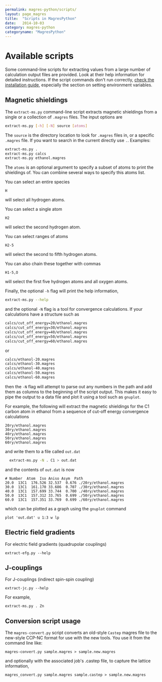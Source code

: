 ```yaml
---
permalink: magres-python/scripts/
layout: page_magres
title:  "Scripts in MagresPython"
date:   2014-10-03
category: magres-python
categoryname: "MagresPython"
---
```


Available scripts
=================

Some command-line scripts for extracting values from a large number of calculation output files are provided. Look at their help information for detailed instructions. If the script commands don't run correctly, [check the installation guide](/magres-python/install/), especially the section on setting environment variables.

Magnetic shieldings
-------------------

The `extract-ms.py` command-line script extracts magnetic shieldings from a single or a collection of `.magres` files. The input options are

```bash
extract-ms.py [-h] [-N] source [atoms]
```

The `source` is the directory location to look for `.magres` files in, or a specific `.magres` file. If you want to search in the current directly use `.`. Examples:

```bash
extract-ms.py .
extract-ms.py calcs
extract-ms.py ethanol.magres
```

The `atoms` is an optional argument to specify a subset of atoms to print the shieldings of. You can combine several ways to specify this atoms list.

You can select an entire species

    H
    
will select all hydrogen atoms.

You can select a single atom

    H2
    
will select the second hydrogen atom.

You can select ranges of atoms

    H2-5
    
will select the second to fifth hydrogen atoms.

You can also chain these together with commas

    H1-5,O
    
will select the first five hydrogen atoms and all oxygen atoms.

Finally, the optional `-h` flag will print the help information,

```bash
extract-ms.py --help
```

and the optional `-N` flag is a tool for convergence calculations. If your calculations have a structure such as

```bash
calcs/cut_off_energy=20/ethanol.magres
calcs/cut_off_energy=30/ethanol.magres
calcs/cut_off_energy=40/ethanol.magres
calcs/cut_off_energy=50/ethanol.magres
calcs/cut_off_energy=60/ethanol.magres
```

or

```bash
calcs/ethanol-20.magres
calcs/ethanol-30.magres
calcs/ethanol-40.magres
calcs/ethanol-50.magres
calcs/ethanol-60.magres
```

then the `-N` flag will attempt to parse out any numbers in the path and add them as columns to the beginning of the script output. This makes it easy to pipe the output to a data file and plot it using a tool such as `gnuplot`.

For example, the following will extract the magnetic shieldings for the C1 carbon atom in ethanol from a sequence of cut-off energy convergence calculations

```
20ry/ethanol.magres
30ry/ethanol.magres
40ry/ethanol.magres
50ry/ethanol.magres
60ry/ethanol.magres
```

and write them to a file called `out.dat`

```bash
  extract-ms.py -N . C1 > out.dat
```

and the contents of `out.dat` is now

```
# Number  Atom  Iso Aniso Asym  Path
20.0  13C1  176.526 32.537  0.676 ./20ry/ethanol.magres
30.0  13C1  161.170 33.686  0.707 ./30ry/ethanol.magres
40.0  13C1  157.699 33.744  0.700 ./40ry/ethanol.magres
50.0  13C1  157.312 33.765  0.699 ./50ry/ethanol.magres
60.0  13C1  157.351 33.769  0.699 ./60ry/ethanol.magres
```

which can be plotted as a graph using the `gnuplot` command

```gnuplot
plot 'out.dat' u 1:3 w lp
```

Electric field gradients
------------------------
    
For electric field gradients (quadrupolar couplings)
    
    extract-efg.py --help

J-couplings
-----------

For J-couplings (indirect spin-spin coupling)

    extract-jc.py --help

For example,

    extract-ms.py . Zn

Conversion script usage
-----------------------

The `magres-convert.py` script converts an old-style `Castep` magres file to the new-style CCP-NC format for use with the new tools. You use it from the command line like:

    magres-convert.py sample.magres > sample.new.magres

and optionally with the associated job's .castep file, to capture the lattice information,

    magres_convert.py sample.magres sample.castep > sample.new.magres
